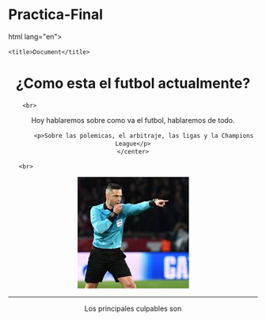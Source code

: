 # Practica-Final
html lang="en">


<head>


<link rel="stylesheet" href="style.css">


    <title>Document</title>


</head>


<body>

<center>
  <H1>¿Como esta el futbol actualmente?</H1>
</center>
    


        <br>
<center>
  <div>
    <center>
      <p>Hoy hablaremos sobre como va el futbol, hablaremos de todo.</p>
  
  
          <p>Sobre las polemicas, el arbitraje, las ligas y la Champions League</p>
    </center>
   
  </div>
</center>

       <br>
<center>
  <img src="arbi.jpeg" alt="arbitro">
</center>


<hr size="30" />
<center>
  <p>Los principales culpables son</p>
  <br>
  
  
 
</center>

</body>


</html>
